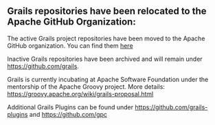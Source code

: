 ## Grails repositories have been relocated to the Apache GitHub Organization:

The active Grails project repositories have been moved to the Apache GitHub organization.  You can find them [here](https://github.com/apache?q=grails-&type=all&language=&sort=#org-profile-repositories)

Inactive Grails repositories have been archived and will remain under https://github.com/grails.

Grails is currently incubating at Apache Software Foundation under the mentorship of the Apache Groovy project.  More details: https://groovy.apache.org/wiki/grails-proposal.html

Additional Grails Plugins can be found under https://github.com/grails-plugins and https://github.com/gpc

